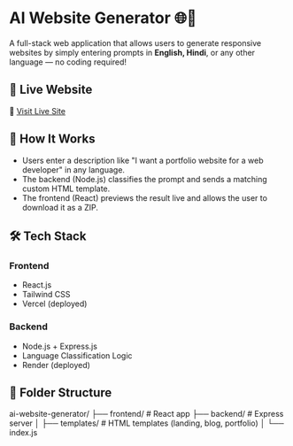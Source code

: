 # AI Website Generator 🌐🤖

A full-stack web application that allows users to generate responsive websites by simply entering prompts in **English, Hindi**, or any other language — no coding required!

## 🚀 Live Website

🔗 [Visit Live Site](https://ai-website-generator.vercel.app)

## 🧠 How It Works

- Users enter a description like "I want a portfolio website for a web developer" in any language.
- The backend (Node.js) classifies the prompt and sends a matching custom HTML template.
- The frontend (React) previews the result live and allows the user to download it as a ZIP.

## 🛠️ Tech Stack

### Frontend
- React.js
- Tailwind CSS
- Vercel (deployed)

### Backend
- Node.js + Express.js
- Language Classification Logic
- Render (deployed)

## 📁 Folder Structure

ai-website-generator/
├── frontend/ # React app
├── backend/ # Express server
│ ├── templates/ # HTML templates (landing, blog, portfolio)
│ └── index.js
